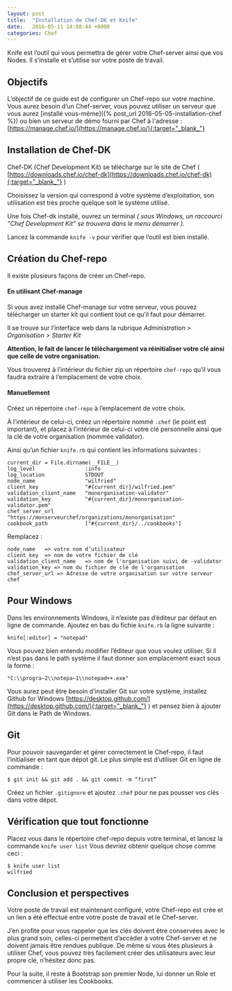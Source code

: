 ```yaml
---
layout: post
title:  "Installation de Chef-DK et Knife"
date:   2016-05-11 14:08:44 +0000
categories: Chef
---
```


Knife est l’outil qui vous permettra de  gérer votre Chef-server ainsi que vos Nodes. Il s’installe et s’utilise sur votre poste de travail.
<!--more-->
## Objectifs
L’objectif de ce guide est de configurer un Chef-repo sur votre machine. Vous aurez besoin d’un Chef-server, vous pouvez utiliser un serveur que vous aurez [installé vous-même]({% post_url 2016-05-05-installation-chef %}) ou bien un serveur de démo fourni par Chef à l'adresse :  [https://manage.chef.io/](https://manage.chef.io/){:target="_blank_"}

## Installation de Chef-DK
Chef-DK (Chef Development Kit) se télécharge sur le site de Chef ( [https://downloads.chef.io/chef-dk](https://downloads.chef.io/chef-dk){:target="_blank_"} )

Choisissez la version qui correspond à votre système d’exploitation, son utilisation est très proche quelque soit le système utilisé.

Une fois Chef-dk installé, ouvrez un terminal _( sous Windows, un raccourci “Chef Development Kit” se trouvera dans le menu démarrer )_.

Lancez la commande ```knife -v``` pour vérifier que l’outil est bien installé.

## Création du Chef-repo
Il existe plusieurs façons de créer un Chef-repo.

#### En utilisant Chef-manage
Si vous avez installé Chef-manage sur votre serveur, vous pouvez télécharger un starter kit qui contient tout ce qu’il faut pour démarrer.

Il se trouve sur l’interface web dans la rubrique _Administration > Organisation > Starter Kit_

__Attention, le fait de lancer le téléchargement va réinitialiser votre clé ainsi que celle de votre organisation.__

Vous trouverez à l’intérieur du fichier zip un répertoire ```chef-repo``` qu’il vous faudra extraire à l’emplacement de votre choix.

#### Manuellement
Créez un répertoire ```chef-repo``` à l’emplacement de votre choix.

À l’intérieur de celui-ci, créez un répertoire nommé ```.chef``` (le point est important), et placez à l’intérieur de celui-ci votre clé personnelle ainsi que la clé de votre organisation (nommée validator).

Ainsi qu’un fichier ```knife.rb``` qui contient les informations suivantes :

```
current_dir = File.dirname(__FILE__)
log_level                :info
log_location             STDOUT
node_name                "wilfried"
client_key               "#{current_dir}/wilfried.pem"
validation_client_name   "monorganisation-validator"
validation_key           "#{current_dir}/monorganisation-validator.pem"
chef_server_url          "https://monserveurchef/organizations/monorganisation"
cookbook_path            ["#{current_dir}/../cookbooks"]
```
Remplacez  :

```
node_name   => votre nom d’utilisateur
client_key  => nom de votre fichier de clé
validation_client_name   => nom de l'organisation suivi de -validator
validation_key => nom du fichier de clé de l'organisation
chef_server_url => Adresse de votre organisation sur votre serveur chef
```

## Pour Windows
Dans les environnements Windows, il n’existe pas d’éditeur par défaut en ligne de commande.
Ajoutez en bas du fichie ```knife.rb``` la ligne suivante :

```
knife[:editor] = "notepad"
```

Vous pouvez bien entendu modifier l’éditeur que vous voulez utiliser. Si il n’est pas dans le path système il faut donner son emplacement exact sous la forme :

```
"C:\\progra~2\\notepa~1\\notepad++.exe"
```

Vous aurez peut être besoin d’installer Git sur votre système, installez Github for Windows [https://desktop.github.com/](https://desktop.github.com/){:target="_blank_"} ) et pensez bien à ajouter Git dans le Path de Windows.

## Git
Pour pouvoir sauvegarder et gérer correctement le Chef-repo, il faut l’initialiser en tant que dépot git. Le plus simple est d’utiliser Git en ligne de commande :

```
$ git init && git add . && git commit -m “first”
```

Créez un fichier ```.gitignore``` et ajoutez ```.chef``` pour ne pas pousser vos clés dans votre dépot.

## Vérification que tout fonctionne
Placez vous dans le répertoire chef-repo depuis votre terminal, et lancez la commande ```knife user list```
Vous devriez obtenir quelque chose comme ceci :

```
$ knife user list
wilfried
```

## Conclusion et perspectives
Votre poste de travail est maintenant configuré, votre Chef-repo est crée et un lien a été effectué entre votre poste de travail et le Chef-server.

J’en profite pour vous rappeler que les clés doivent être conservées avec le plus grand soin, celles-ci permettent d’accéder à votre Chef-server et ne doivent jamais être rendues publique. De même si vous êtes plusieurs à utiliser Chef, vous pouvez très facilement créer des utilisateurs avec leur propre clé, n’hésitez donc pas.

Pour la suite, il reste à Bootstrap son premier Node, lui donner un Role et commencer à utiliser les Cookbooks.
